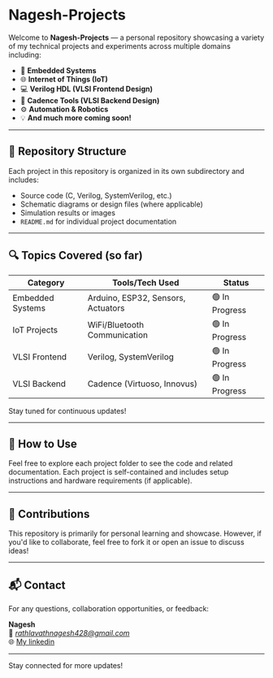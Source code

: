 # Nagesh-Projects

Welcome to **Nagesh-Projects** — a personal repository showcasing a variety of my technical projects and experiments across multiple domains including:

- 🔧 **Embedded Systems**
- 🌐 **Internet of Things (IoT)**
- 💻 **Verilog HDL (VLSI Frontend Design)**
- 🧠 **Cadence Tools (VLSI Backend Design)**
- ⚙️ **Automation & Robotics**
- 💡 **And much more coming soon!**

---

## 📁 Repository Structure

Each project in this repository is organized in its own subdirectory and includes:

- Source code (C, Verilog, SystemVerilog, etc.)
- Schematic diagrams or design files (where applicable)
- Simulation results or images
- `README.md` for individual project documentation

---

## 🔍 Topics Covered (so far)

| Category            | Tools/Tech Used                 | Status        |
|---------------------|----------------------------------|---------------|
| Embedded Systems     | Arduino, ESP32, Sensors, Actuators | 🟢 In Progress |
| IoT Projects         | WiFi/Bluetooth Communication     | 🟢 In Progress |
| VLSI Frontend        | Verilog, SystemVerilog            | 🟢 In Progress |
| VLSI Backend         | Cadence (Virtuoso, Innovus)       | 🟢 In Progress |

Stay tuned for continuous updates!

---

## 📌 How to Use

Feel free to explore each project folder to see the code and related documentation. Each project is self-contained and includes setup instructions and hardware requirements (if applicable).

---

## 🤝 Contributions

This repository is primarily for personal learning and showcase. However, if you'd like to collaborate, feel free to fork it or open an issue to discuss ideas!

---

## 📬 Contact

For any questions, collaboration opportunities, or feedback:

**Nagesh**  
📧 *rathlavathnagesh428@gmail.com*  
🌐 [My linkedin](https://www.linkedin.com/in/nageshrathlavath)

---

Stay connected for more updates!
